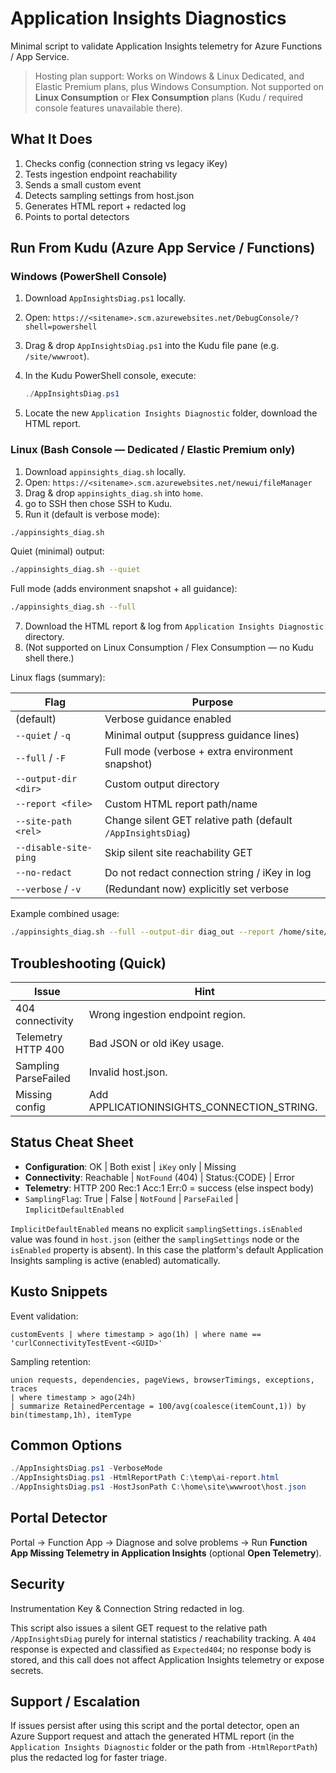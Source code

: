 # Application Insights Diagnostics

Minimal script to validate Application Insights telemetry for Azure Functions / App Service.

> Hosting plan support: Works on Windows & Linux Dedicated,  and Elastic Premium plans, plus Windows Consumption. Not supported on **Linux Consumption** or **Flex Consumption** plans (Kudu / required console features unavailable there).

## What It Does
1. Checks config (connection string vs legacy iKey)
2. Tests ingestion endpoint reachability
3. Sends a small custom event
4. Detects sampling settings from host.json
5. Generates HTML report + redacted log
6. Points to portal detectors


## Run From Kudu (Azure App Service / Functions)

### Windows (PowerShell Console)
1. Download `AppInsightsDiag.ps1` locally.
2. Open: `https://<sitename>.scm.azurewebsites.net/DebugConsole/?shell=powershell`
3. Drag & drop `AppInsightsDiag.ps1` into the Kudu file pane (e.g. `/site/wwwroot`).
4. In the Kudu PowerShell console, execute:

	```powershell
	./AppInsightsDiag.ps1
	```
5. Locate the new `Application Insights Diagnostic` folder, download the HTML report.

### Linux (Bash Console — Dedicated / Elastic Premium only)
1. Download `appinsights_diag.sh` locally.
2. Open: `https://<sitename>.scm.azurewebsites.net/newui/fileManager` 
3. Drag & drop `appinsights_diag.sh` into `home`.
4. go to SSH then chose SSH to Kudu.
5. Run it (default is verbose mode):

```bash
./appinsights_diag.sh
```

Quiet (minimal) output:

```bash
./appinsights_diag.sh --quiet
```

Full mode (adds environment snapshot + all guidance):

```bash
./appinsights_diag.sh --full
```
7. Download the HTML report & log from `Application Insights Diagnostic` directory.
8. (Not supported on Linux Consumption / Flex Consumption — no Kudu shell there.)

Linux flags (summary):

| Flag | Purpose |
|------|---------|
| (default) | Verbose guidance enabled |
| `--quiet` / `-q` | Minimal output (suppress guidance lines) |
| `--full` / `-F` | Full mode (verbose + extra environment snapshot) |
| `--output-dir <dir>` | Custom output directory |
| `--report <file>` | Custom HTML report path/name |
| `--site-path <rel>` | Change silent GET relative path (default `/AppInsightsDiag`) |
| `--disable-site-ping` | Skip silent site reachability GET |
| `--no-redact` | Do not redact connection string / iKey in log |
| `--verbose` / `-v` | (Redundant now) explicitly set verbose |

Example combined usage:

```bash
./appinsights_diag.sh --full --output-dir diag_out --report /home/site/wwwroot/ai-linux.html --site-path /PingStats --disable-site-ping
```


## Troubleshooting (Quick)

| Issue | Hint |
|-------|------|
| 404 connectivity | Wrong ingestion endpoint region. |
| Telemetry HTTP 400 | Bad JSON or old iKey usage. |
| Sampling ParseFailed | Invalid host.json. |
| Missing config | Add APPLICATIONINSIGHTS_CONNECTION_STRING. |


## Status Cheat Sheet

* **Configuration**: OK | Both exist | `iKey` only | Missing
* **Connectivity**: Reachable | `NotFound` (404) | Status:{CODE} | Error
* **Telemetry**: HTTP 200 Rec:1 Acc:1 Err:0 = success (else inspect body)
* `SamplingFlag`: True | False | `NotFound` | `ParseFailed` | `ImplicitDefaultEnabled`

`ImplicitDefaultEnabled` means no explicit `samplingSettings.isEnabled` value was found in `host.json` (either the `samplingSettings` node or the `isEnabled` property is absent). In this case the platform's default Application Insights sampling is active (enabled) automatically.

## Kusto Snippets

Event validation:

```kusto
customEvents | where timestamp > ago(1h) | where name == 'curlConnectivityTestEvent-<GUID>'
```

Sampling retention:

```kusto
union requests, dependencies, pageViews, browserTimings, exceptions, traces
| where timestamp > ago(24h)
| summarize RetainedPercentage = 100/avg(coalesce(itemCount,1)) by bin(timestamp,1h), itemType
```

## Common Options

```powershell
./AppInsightsDiag.ps1 -VerboseMode
./AppInsightsDiag.ps1 -HtmlReportPath C:\temp\ai-report.html
./AppInsightsDiag.ps1 -HostJsonPath C:\home\site\wwwroot\host.json
```

## Portal Detector

Portal → Function App → Diagnose and solve problems → Run **Function App Missing Telemetry in Application Insights** (optional **Open Telemetry**).

## Security

Instrumentation Key & Connection String redacted in log.

This script also issues a silent GET request to the relative path `/AppInsightsDiag`  purely for internal statistics / reachability tracking. A `404` response is expected and classified as `Expected404`; no response body is stored, and this call does not affect Application Insights telemetry or expose secrets.

## Support / Escalation

If issues persist after using this script and the portal detector, open an Azure Support request and attach the generated HTML report (in the `Application Insights Diagnostic` folder or the path from `-HtmlReportPath`) plus the redacted log for faster triage.
